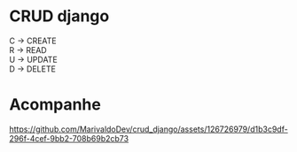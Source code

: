 # CRUD django

C -> CREATE <br>
R -> READ <br>
U -> UPDATE <br>
D -> DELETE <br>

# Acompanhe
https://github.com/MarivaldoDev/crud_django/assets/126726979/d1b3c9df-296f-4cef-9bb2-708b69b2cb73
